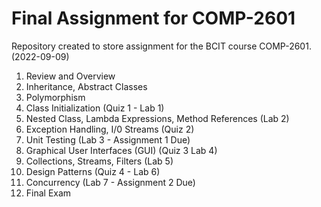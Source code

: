 # Final Assignment for COMP-2601
Repository created to store assignment for the BCIT course COMP-2601. (2022-09-09)

1. Review and Overview
2. Inheritance, Abstract Classes
3. Polymorphism
4. Class Initialization (Quiz 1	- Lab 1)
5. Nested Class, Lambda Expressions, Method References (Lab 2)
6. Exception Handling, I/0 Streams (Quiz 2)
7. Unit Testing (Lab 3	- Assignment 1 Due)
8. Graphical User Interfaces (GUI) (Quiz 3	Lab 4)
9. Collections, Streams, Filters (Lab 5)
10. Design Patterns (Quiz 4	- Lab 6)
11. Concurrency (Lab 7 - Assignment 2 Due)
12. Final Exam


